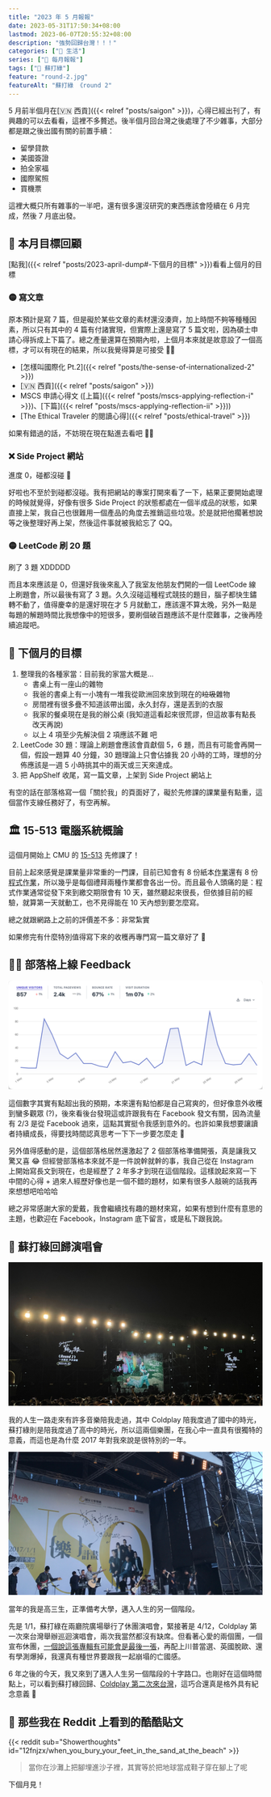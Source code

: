 ```yaml
---
title: "2023 年 5 月報報"
date: 2023-05-31T17:50:34+08:00
lastmod: 2023-06-07T20:55:32+08:00
description: "強勢回歸台灣！！！"
categories: ["🍫 生活"]
series: ["📰 每月報報"]
tags: ["💚 蘇打綠"]
feature: "round-2.jpg"
featureAlt: "蘇打綠 《round 2"
---
```


5 月前半個月在[🇻🇳 西貢]({{< relref "posts/saigon" >}})，心得已經出刊了，有興趣的可以去看看，這裡不多贅述。後半個月回台灣之後處理了不少雜事，大部分都是跟之後出國有關的前置手續：

- 留學貸款
- 美國簽證
- 拍全家福
- 國際駕照
- 買機票

這裡大概只所有雜事的一半吧，還有很多還沒研究的東西應該會陸續在 6 月完成，然後 7 月底出發。

## 🎯 本月目標回顧

[點我]({{< relref "posts/2023-april-dump#-下個月的目標" >}})看看上個月的目標

### 🟡 寫文章

原本預計是寫 7 篇，但是礙於某些文章的素材還沒湊齊，加上時間不夠等種種因素，所以只有其中的 4 篇有付諸實現，但實際上還是寫了 5 篇文啦，因為碩士申請心得拆成上下篇了。總之產量還算在預期內啦，上個月本來就是故意設了一個高標，才可以有現在的結果，所以我覺得算是可接受 👌🏻

- [怎樣叫國際化 Pt.2]({{< relref "posts/the-sense-of-internationalized-2" >}})
- [🇻🇳 西貢]({{< relref "posts/saigon" >}})
- MSCS 申請心得文 ([上篇]({{< relref "posts/mscs-applying-reflection-i" >}})、[下篇]({{< relref "posts/mscs-applying-reflection-ii" >}}))
- [The Ethical Traveler 的閱讀心得]({{< relref "posts/ethical-travel" >}})

如果有錯過的話，不妨現在現在點進去看吧 👍🏻

### ❌ Side Project 網站

進度 0，碰都沒碰 🙈

好啦也不至於到碰都沒碰。我有把網站的專案打開來看了一下，結果正要開始處理的時候就覺得，好像有很多 Side Project 的狀態都處在一個半成品的狀態，如果直接上架，我自己也很難用一個產品的角度去推銷這些垃圾。於是就把他擱著想說等之後整理好再上架，然後這件事就被我給忘了 QQ。

### 🟡 LeetCode 刷 20 題

刷了 3 題 XDDDDD

而且本來應該是 0，但還好我後來亂入了我室友他朋友們開的一個 LeetCode 線上刷題會，所以最後有寫了 3 題。久久沒碰這種程式競技的題目，腦子都快生鏽轉不動了，值得慶幸的是還好現在才 5 月就動工，應該還不算太晚，另外一點是每題的解題時間比我想像中的短很多，要刷個破百題應該不是什麼難事，之後再陸續追蹤吧。

## 🎯 下個月的目標

1. 整理我的各種家當：目前我的家當大概是...
   - 書桌上有一座山的雜物
   - 我爸的書桌上有一小塊有一堆我從歐洲回來放到現在的~~垃圾~~雜物
   - 房間裡有很多疊不知道該帶出國，永久封存，還是丟到的衣服
   - 我家的餐桌現在是我的辦公桌 (我知道這看起來很荒謬，但這故事有點長改天再說)
   - 以上 4 項至少先解決個 2 項應該不難 吧
2. LeetCode 30 題：理論上刷題會應該會貢獻個 5，6 題，而且有可能會再開一個，假設一題算 40 分鐘，30 題理論上只會佔據我 20 小時的工時，理想的分佈應該是一週 5 小時挑其中的兩天或三天來達成。
3. 把 AppShelf 收尾，寫一篇文章，上架到 Side Project 網站上

有空的話在部落格寫一個「關於我」的頁面好了，礙於先修課的課業量有點重，這個當作支線任務好了，有空再解。

## 🏛 15-513 電腦系統概論

這個月開始上 CMU 的 [15-513](https://www.cs.cmu.edu/~213/) 先修課了！

目前上起來感覺是課業量非常重的一門課，目前已知會有 8 份紙本<abbr title="Assignment">作業</abbr>還有 8 份<abbr title="Lab">程式作業</abbr>，所以幾乎是每個禮拜兩種作業都會各出一份。而且最令人頭痛的是：程式作業通常從發下來到繳交期限會有 10 天，雖然聽起來很長，但依據目前的經驗，就算第一天就動工，也不見得能在 10 天內想到要怎麼寫。

總之就跟網路上之前的評價差不多：非常紮實

如果修完有什麼特別值得寫下來的收穫再專門寫一篇文章好了 🤔

## ✍🏻 部落格上線 Feedback

![部落格瀏覽人次統計圖表](blog-stats.png "本月有 857 人次造訪這個部落格")

這個數字其實有點超出我的預期，本來還有點怕都是自己寫爽的，但好像意外收穫到蠻多觀眾 (?)，後來看後台發現這或許跟我有在 Facebook 發文有關，因為流量有 2/3 是從 Facebook 過來，這點其實挺令我感到意外的。也許如果我想要讓讀者持續成長，得要找時間認真思考一下下一步要怎麼走 🤔

另外值得感動的是，這個部落格居然還激起了 2 個部落格準備開張，真是讓我又驚又喜 😂 但經營部落格本來就不是一件說幹就幹的事，我自己從在 Instagram 上開始寫長文到現在，也是經歷了 2 年多才到現在這個階段。這樣說起來寫一下中間的心得 + 過來人經歷好像也是一個不錯的題材，如果有很多人敲碗的話我再來想想吧哈哈哈

總之非常感謝大家的愛戴，我會繼續找有趣的題材來寫，如果有想到什麼有意思的主題，也歡迎在 Facebook，Instagram 底下留言，或是私下跟我說。

## 💚 蘇打綠回歸演唱會

![蘇打綠 《round 2》](round-2.jpg "昨天 (5/30) 蘇打綠日，去兩廳院廣場看他們的回歸演唱會")

我的人生一路走來有許多音樂陪我走過，其中 Coldplay 陪我度過了國中的時光，蘇打綠則是陪我度過了高中的時光，所以這兩個樂團，在我心中一直具有很獨特的意義，而這也是為什麼 2017 年對我來說是很特別的一年。

![蘇打綠 樂計畫「最後安可」](nso-encore.jpg)

當年的我是高三生，正準備考大學，邁入人生的另一個階段。

先是 1/1，蘇打綠在兩廳院廣場舉行了休團演唱會，緊接著是 4/12，Coldplay 第一次來台灣舉辦巡迴演唱會，兩次我當然都沒有缺席。但看著心愛的兩個團，一個宣布休團，[一個說這張專輯有可能會是最後一張](https://www.rollingstone.com/music/music-news/coldplay-hint-at-final-album-a-head-full-of-dreams-80245/)，再配上川普當選、英國脫歐、還有學測爆掉，我還真有種世界要跟我一起崩塌的亡國感。

6 年之後的今天，我又來到了邁入人生另一個階段的十字路口。也剛好在這個時間點上，可以看到蘇打綠回歸、[Coldplay 第二次來台灣](https://fb.watch/kTh8NTyout/)，這巧合還真是格外具有紀念意義 💚

## 👻 那些我在 Reddit 上看到的酷酷貼文

{{< reddit sub="Showerthoughts" id="12fnjzx/when_you_bury_your_feet_in_the_sand_at_the_beach" >}}

> 當你在沙灘上把腳埋進沙子裡，其實等於把地球當成鞋子穿在腳上了呢

下個月見！
